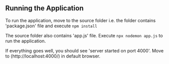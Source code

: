## Running the Application

To run the application, move to the source folder i.e. the folder contains 'package.json' file and execute `npm install`

The source folder also contains 'app.js' file. Execute `npx nodemon app.js` to run the application.

If everything goes well, you should see 'server started on port 4000'. Move to (http://localhost:4000/) in default browser.
